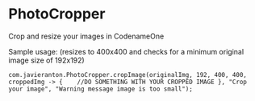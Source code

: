 # PhotoCropper
Crop and resize your images in CodenameOne

Sample usage: (resizes to 400x400 and checks for a minimum original image size of 192x192)

`com.javieranton.PhotoCropper.cropImage(originalImg, 192, 400, 400, croppedImg -> {   
//DO SOMETHING WITH YOUR CROPPED IMAGE
}, "Crop your image", "Warning message image is too small");`
